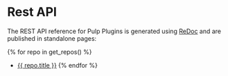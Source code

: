 # Rest API

The REST API reference for Pulp Plugins is generated using [ReDoc](https://redocly.com/redoc/) and are published in standalone pages:

<div class="grid cards" markdown>

{% for repo in get_repos() %}
- <a href="https://docs.pulpproject.org/{{ repo.name }}/restapi.html" target="_blank">{{ repo.title }}</a>
{% endfor %}

</div>
